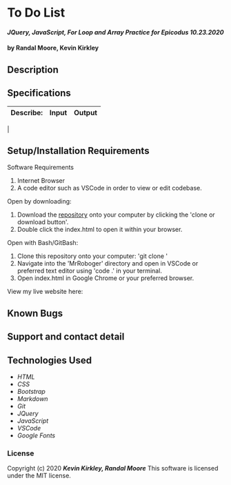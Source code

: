 # To Do List

#### _JQuery, JavaScript, For Loop and Array Practice for Epicodus 10.23.2020_

#### by Randal Moore, Kevin Kirkley

## Description


## Specifications

| Describe:  | Input | Output |
| :-----------------------------------| :------------- | :------------- |
| 




## Setup/Installation Requirements

Software Requirements
1. Internet Browser
2. A code editor such as VSCode in order to view or edit codebase. 

Open by downloading:
1. Download the [repository]() onto your computer by clicking the 'clone or download button'.
2. Double click the index.html to open it within your browser.

Open with Bash/GitBash:
1. Clone this repository onto your computer: 'git clone '
2. Navigate into the 'MrRoboger' directory and open in VSCode or preferred text editor using 'code .' in your terminal.
3. Open index.html in Google Chrome or your preferred browser. 

View my live website here: 


## Known Bugs




## Support and contact detail



## Technologies Used 

* _HTML_
* _CSS_
* _Bootstrap_
* _Markdown_
* _Git_
* _JQuery_
* _JavaScript_
* _VSCode_
* _Google Fonts_

### License

Copyright (c) 2020 **_Kevin Kirkley, Randal Moore_**
This software is licensed under the MIT license.